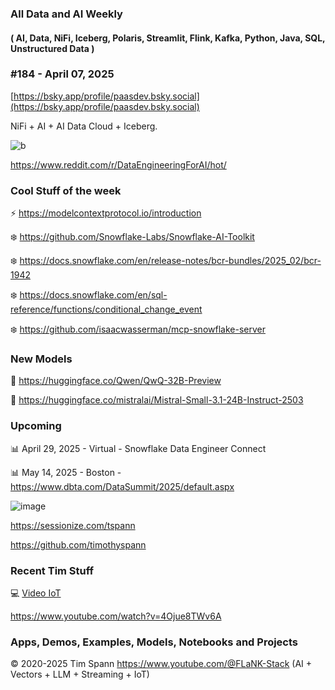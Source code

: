 ###  All Data and AI Weekly 
#### ( AI, Data, NiFi, Iceberg, Polaris, Streamlit, Flink, Kafka, Python, Java, SQL, Unstructured Data )  
### #184 - April 07, 2025

[https://bsky.app/profile/paasdev.bsky.social](https://bsky.app/profile/paasdev.bsky.social)

NiFi + AI + AI Data Cloud + Iceberg.


![b](https://images.credential.net/badge/tiny/g6fomszs_1741624330730_badge.png)


https://www.reddit.com/r/DataEngineeringForAI/hot/



### Cool Stuff of the week

⚡️ https://modelcontextprotocol.io/introduction

❄️ https://github.com/Snowflake-Labs/Snowflake-AI-Toolkit

❄️ https://docs.snowflake.com/en/release-notes/bcr-bundles/2025_02/bcr-1942

❄️ https://docs.snowflake.com/en/sql-reference/functions/conditional_change_event

❄️ https://github.com/isaacwasserman/mcp-snowflake-server



### New Models

🚀 https://huggingface.co/Qwen/QwQ-32B-Preview

🚀 https://huggingface.co/mistralai/Mistral-Small-3.1-24B-Instruct-2503


### Upcoming



📊 April 29, 2025 - Virtual - Snowflake Data Engineer Connect

📊 May 14, 2025 - Boston - https://www.dbta.com/DataSummit/2025/default.aspx

![image](https://github.com/user-attachments/assets/4d9314a0-92a9-4d77-bafd-668347f8e913)


https://sessionize.com/tspann

https://github.com/timothyspann


### Recent Tim Stuff

💻  [Video IoT](https://www.youtube.com/watch?v=Vgr1wnzxxB8&t=17s)<br/>

https://www.youtube.com/watch?v=4Ojue8TWv6A


### Apps, Demos, Examples, Models, Notebooks and Projects

&copy; 2020-2025 Tim Spann  https://www.youtube.com/@FLaNK-Stack
(AI +  Vectors + LLM + Streaming + IoT)  

